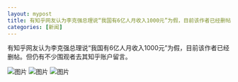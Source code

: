 ```yaml
---
layout: mypost
title: 有知乎网友认为李克强总理说“我国有6亿人月收入1000元”为假，目前该作者已经删帖
categories: [新闻]
---
```


有知乎网友认为李克强总理说“我国有6亿人月收入1000元”为假，目前该作者已经删帖。但仍有不少围观者去其知乎账户留言。


![图片](001.jpg)
![图片](002.jpg)
![图片](003.jpg)
